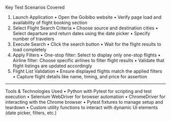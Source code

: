 Key Test Scenarios Covered
1.	Launch Application
•	Open the Goibibo website
•	Verify page load and availability of flight booking section
2.	Select Flight Search Criteria
•	Choose source and destination cities
•	Select departure and return dates using the date picker
•	Specify number of travelers
3.	Execute Search
•	Click the search button
•	Wait for the flight results to load completely
4.	Apply Filters
•	One-stop filter: Select to display only one-stop flights
•	Airline filter: Choose specific airlines to filter flight results
•	Validate that flight listings are updated accordingly
5.	Flight List Validation
•	Ensure displayed flights match the applied filters
•	Capture flight details like name, timing, and price for assertion
________________________________________
 Tools & Technologies Used
•	Python with Pytest for scripting and test execution
•	Selenium WebDriver for browser automation
•	ChromeDriver for interacting with the Chrome browser
•	Pytest fixtures to manage setup and teardown
•	Custom utility functions to interact with dynamic UI elements (date picker, filters, etc.)

